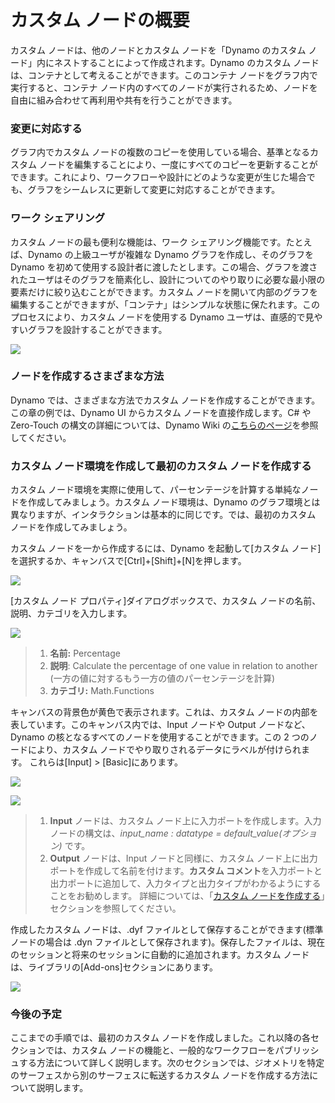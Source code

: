 # カスタム ノードの概要

カスタム ノードは、他のノードとカスタム ノードを「Dynamo のカスタム ノード」内にネストすることによって作成されます。Dynamo のカスタム ノードは、コンテナとして考えることができます。このコンテナ ノードをグラフ内で実行すると、コンテナ ノード内のすべてのノードが実行されるため、ノードを自由に組み合わせて再利用や共有を行うことができます。

### 変更に対応する

グラフ内でカスタム ノードの複数のコピーを使用している場合、基準となるカスタム ノードを編集することにより、一度にすべてのコピーを更新することができます。これにより、ワークフローや設計にどのような変更が生じた場合でも、グラフをシームレスに更新して変更に対応することができます。

### ワーク シェアリング

カスタム ノードの最も便利な機能は、ワーク シェアリング機能です。たとえば、Dynamo の上級ユーザが複雑な Dynamo グラフを作成し、そのグラフを Dynamo を初めて使用する設計者に渡したとします。この場合、グラフを渡されたユーザはそのグラフを簡素化し、設計についてのやり取りに必要な最小限の要素だけに絞り込むことができます。カスタム ノードを開いて内部のグラフを編集することができますが、「コンテナ」はシンプルな状態に保たれます。このプロセスにより、カスタム ノードを使用する Dynamo ユーザは、直感的で見やすいグラフを設計することができます。

![](<../images/6-1/1/custom node intro - work sharing 01.jpg>)

### ノードを作成するさまざまな方法

Dynamo では、さまざまな方法でカスタム ノードを作成することができます。この章の例では、Dynamo UI からカスタム ノードを直接作成します。C# や Zero-Touch の構文の詳細については、Dynamo Wiki の[こちらのページ](https://github.com/DynamoDS/Dynamo/wiki/How-To-Create-Your-Own-Nodes)を参照してください。

### カスタム ノード環境を作成して最初のカスタム ノードを作成する

カスタム ノード環境を実際に使用して、パーセンテージを計算する単純なノードを作成してみましょう。カスタム ノード環境は、Dynamo のグラフ環境とは異なりますが、インタラクションは基本的に同じです。では、最初のカスタム ノードを作成してみましょう。

カスタム ノードを一から作成するには、Dynamo を起動して[カスタム ノード]を選択するか、キャンバスで[Ctrl]+[Shift]+[N]を押します。

![](<../images/6-1/1/custom node intro - custom node environment 01.jpg>)

[カスタム ノード プロパティ]ダイアログボックスで、カスタム ノードの名前、説明、カテゴリを入力します。

![](<../images/6-1/1/custom node intro - custom node environment 02.jpg>)

> 1. **名前:** Percentage
> 2. **説明**: Calculate the percentage of one value in relation to another (一方の値に対するもう一方の値のパーセンテージを計算)
> 3. **カテゴリ:** Math.Functions

キャンバスの背景色が黄色で表示されます。これは、カスタム ノードの内部を表しています。このキャンバス内では、Input ノードや Output ノードなど、Dynamo の核となるすべてのノードを使用することができます。この 2 つのノードにより、カスタム ノードでやり取りされるデータにラベルが付けられます。 これらは[Input] > [Basic]にあります。

![](<../images/6-1/1/custom node intro - custom node environment 03.jpg>)

![](<../images/6-1/1/custom node intro - custom node environment 04.jpg>)

> 1. **Input** ノードは、カスタム ノード上に入力ポートを作成します。入力ノードの構文は、_input_name : datatype = default\_value(オプション)_ です。
> 2. **Output** ノードは、Input ノードと同様に、カスタム ノード上に出力ポートを作成して名前を付けます。**カスタム コメント**を入力ポートと出力ポートに追加して、入力タイプと出力タイプがわかるようにすることをお勧めします。 詳細については、「[カスタム ノードを作成する](2-creating.md)」セクションを参照してください。

作成したカスタム ノードは、.dyf ファイルとして保存することができます(標準ノードの場合は .dyn ファイルとして保存されます)。保存したファイルは、現在のセッションと将来のセッションに自動的に追加されます。カスタム ノードは、ライブラリの[Add-ons]セクションにあります。

![](<../images/6-1/1/custom node intro - custom node environment 05.jpg>)

### 今後の予定

ここまでの手順では、最初のカスタム ノードを作成しました。これ以降の各セクションでは、カスタム ノードの機能と、一般的なワークフローをパブリッシュする方法について詳しく説明します。次のセクションでは、ジオメトリを特定のサーフェスから別のサーフェスに転送するカスタム ノードを作成する方法について説明します。
